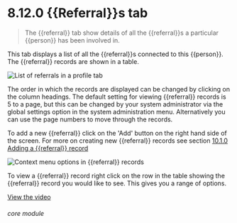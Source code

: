 # 8.12.0    {{Referral}}s tab

> The {{referral}} tab show details of all the {{referral}}s a particular {{person}} has been involved in. 

This tab displays a list of all the {{referral}}s connected to this {{person}}. The {{referral}} records are shown in a table. 

![List of referrals in a profile tab]({{imgpath}}182a.png)

The order in which the records are displayed can be changed by clicking on the column headings. The default setting for viewing {{referral}} records is 5 to a page, but this can be changed by your system administrator via the global settings option in the system administration menu. Alternatively you can use the page numbers to move through the records. 

To add a new {{referral}} click on the 'Add' button on the right hand side of the screen. For more on creating new {{referral}} records see section [10.1.0  Adding a {{referral}} record](/help/index/v/{{version}}/p/10.1.0) 

![Context menu options in {{referral}} records]({{imgpath}}182b.png)

To view a {{referral}} record right click on the row in the table showing the {{referral}} record you would like to see. This gives you a range of options. 

[View the video](/help/video/id/12)
###### core module

